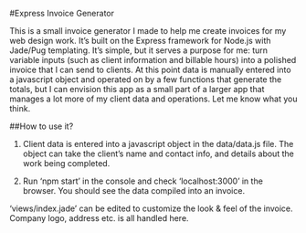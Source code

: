 #Express Invoice Generator

This is a small invoice generator I made to help me create invoices for my web design work. It’s built on the Express framework for Node.js with Jade/Pug templating. It’s simple, but it serves a purpose for me: turn variable inputs (such as client information and billable hours) into a polished invoice that I can send to clients. At this point data is manually entered into a javascript object and operated on by a few functions that generate the totals, but I can envision this app as a small part of a larger app that manages a lot more of my client data and operations. Let me know what you think.

##How to use it?

1. Client data is entered into a javascript object in the data/data.js file. The object can take the client’s name and contact info, and details about the work being completed.

2. Run ‘npm start’ in the console and check ‘localhost:3000’ in the browser. You should see the data compiled into an invoice.

‘views/index.jade’ can be edited to customize the look & feel of the invoice. Company logo, address etc. is all handled here.
